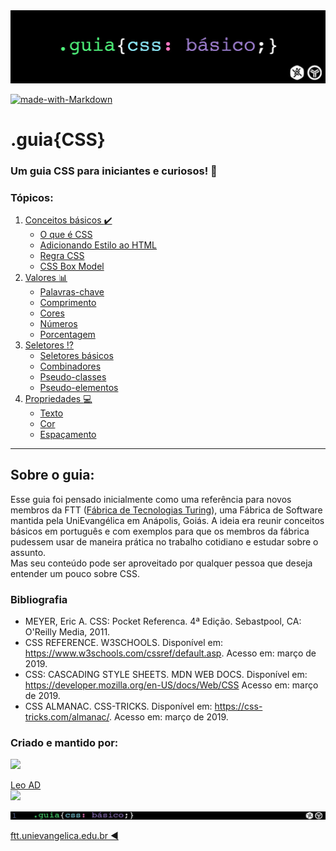 <img src="./assets/guia-css-logo.jpg">

[![made-with-Markdown](https://img.shields.io/badge/Made%20with-Markdown-1f425f.svg)](http://commonmark.org) 


# .guia{CSS}
### Um guia CSS para iniciantes e curiosos! :blue_book:

### Tópicos:
1. [Conceitos básicos :heavy_check_mark:](./conceitos-basicos/conceitos-basicos.md)
   - [O que é CSS](./conceitos-basicos/o-que-e-css.md)
   - [Adicionando Estilo ao HTML](./conceitos-basicos/adicionando-estilo-ao-html.md)
   - [Regra CSS](./conceitos-basicos/regra-css.md)
   - [CSS Box Model](./conceitos-basicos/css-box-model.md)
2. [Valores :bar_chart:](./valores/valores.md)
   - [Palavras-chave](./valores/palavras-chave.md)
   - [Comprimento](./valores/comprimento.md)
   - [Cores](./valores/cores.md)
   - [Números](./valores/numeros.md)
   - [Porcentagem](./valores/porcentagem.md)
3. [Seletores :interrobang:](./seletores/seletores.md)
   - [Seletores básicos](./seletores/seletores-basicos.md)  
   - [Combinadores](./seletores/combinadores.md)
   - [Pseudo-classes](./seletores/pseudo-classes.md)
   - [Pseudo-elementos](./seletores/pseudo-elementos.md)
4. [Propriedades :computer:](./propriedades/propriedades.md)
   - [Texto](./propriedades/texto.md)
   - [Cor](./propriedades/cor.md)
   - [Espaçamento](./propriedades/espacamento.md) 

---

## Sobre o guia:

Esse guia foi pensado inicialmente como uma referência para novos membros da FTT ([Fábrica de Tecnologias Turing](http://ftt.unievangelica.edu.br)), uma Fábrica de Software mantida pela UniEvangélica em Anápolis, Goiás.
A ideia era reunir conceitos básicos em português e com exemplos para que os membros da fábrica pudessem usar de maneira prática no trabalho cotidiano e estudar sobre o assunto.  
Mas seu conteúdo pode ser aproveitado por qualquer pessoa que deseja entender um pouco sobre CSS.

### Bibliografia

- MEYER, Eric A. CSS: Pocket Referenca. 4ª Edição. Sebastpool, CA: O'Reilly Media, 2011.
- CSS REFERENCE. W3SCHOOLS. Disponível em: <https://www.w3schools.com/cssref/default.asp>. Acesso em: março de 2019.
- CSS: CASCADING STYLE SHEETS. MDN WEB DOCS. Disponível em: <https://developer.mozilla.org/en-US/docs/Web/CSS> Acesso em: março de 2019.
- CSS ALMANAC. CSS-TRICKS. Disponível em: <https://css-tricks.com/almanac/>. Acesso em: março de 2019.

### Criado e mantido por:
<img src="https://avatars0.githubusercontent.com/u/4239753?s=460&v=4" height="60">


[Leo AD](https://twitter.com/theleoad)  
<img src="https://img.shields.io/twitter/follow/theleoad.svg?label=Twitter" />

<img src="./assets/guia-css-linha-horizontal.jpg">

[ftt.unievangelica.edu.br :arrow_backward:](http://ftt.unievangelica.edu.br) 

